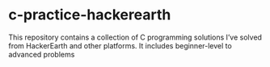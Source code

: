 # c-practice-hackerearth
This repository contains a collection of C programming solutions I’ve solved from HackerEarth and other platforms. It includes beginner-level to advanced problems
